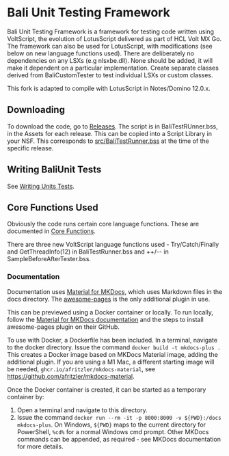 # Bali Unit Testing Framework

Bali Unit Testing Framework is a framework for testing code written using VoltScript, the evolution of LotusScript delivered as part of HCL Volt MX Go. The framework can also be used for LotusScript, with modifications (see below on new language functions used). There are deliberately no dependencies on any LSXs (e.g nlsxbe.dll). None should be added, it will make it dependent on a particular implementation. Create separate classes derived from BaliCustomTester to test individual LSXs or custom classes.

This fork is adapted to compile with LotusScript in Notes/Domino 12.0.x.

## Downloading

To download the code, go to [Releases](/releases). The script is in BaliTestRUnner.bss, in the Assets for each release. This can be copied into a Script Library in your NSF. This corresponds to [src/BaliTestRunner.bss](/src/BaliTestRunner.bss) at the time of the specific release.

## Writing BaliUnit Tests

See [Writing Units Tests](/docs/Writing-Unit-Tests/index.md).

## Core Functions Used

Obviously the code runs certain core language functions. These are documented in [Core Functions](/docs/CoreFunctions.md).

There are three new VoltScript language functions used - Try/Catch/Finally and GetThreadInfo(12) in BaliTestRunner.bss and ++/-- in SampleBeforeAfterTester.bss.

### Documentation

Documentation uses [Material for MKDocs](https://squidfunk.github.io/mkdocs-material/getting-started/#installation), which uses Markdown files in the docs directory. The [awesome-pages](https://github.com/lukasgeiter/mkdocs-awesome-pages-plugin) is the only additional plugin in use.

This can be previewed using a Docker container or locally. To run locally, follow the [Material for MKDocs documentation](https://squidfunk.github.io/mkdocs-material/getting-started/#with-pip) and the steps to install awesome-pages plugin on their GitHub.

To use with Docker, a Dockerfile has been included. In a terminal, navigate to the docker directory. Issue the command `docker build -t mkdocs-plus .` This creates a Docker image based on MKDocs Material image, adding the additional plugin. If you are using a M1 Mac, a different starting image will be needed, `ghcr.io/afritzler/mkdocs-material`, see https://github.com/afritzler/mkdocs-material.

Once the Docker container is created, it can be started as a temporary container by:

1. Open a terminal and navigate to this directory.
2. Issue the command `docker run --rm -it -p 8000:8000 -v ${PWD}:/docs mkdocs-plus`. On Windows, `${PWD}` maps to the current directory for PowerShell, `%cd%` for a normal Windows cmd prompt. Other MKDocs commands can be appended, as required - see MKDocs documentation for more details.

